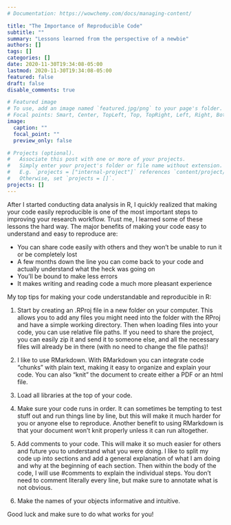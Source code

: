 ```yaml
---
# Documentation: https://wowchemy.com/docs/managing-content/

title: "The Importance of Reproducible Code"
subtitle: ""
summary: "Lessons learned from the perspective of a newbie"
authors: []
tags: []
categories: []
date: 2020-11-30T19:34:08-05:00
lastmod: 2020-11-30T19:34:08-05:00
featured: false
draft: false
disable_comments: true

# Featured image
# To use, add an image named `featured.jpg/png` to your page's folder.
# Focal points: Smart, Center, TopLeft, Top, TopRight, Left, Right, BottomLeft, Bottom, BottomRight.
image:
  caption: ""
  focal_point: ""
  preview_only: false

# Projects (optional).
#   Associate this post with one or more of your projects.
#   Simply enter your project's folder or file name without extension.
#   E.g. `projects = ["internal-project"]` references `content/project/deep-learning/index.md`.
#   Otherwise, set `projects = []`.
projects: []
---
```


After I started conducting data analysis in R, I quickly realized that making your code easily reproducible is one of the most important steps to improving your research workflow. Trust me, I learned some of these lessons the hard way. The major benefits of making your code easy to understand and easy to reproduce are:

* You can share code easily with others and they won’t be unable to run it or be completely lost
* A few months down the line you can come back to your code and actually understand what the heck was going on
* You’ll be bound to make less errors
* It makes writing and reading code a much more pleasant experience 

My top tips for making your code understandable and reproducible in R: 

1. Start by creating an .RProj file in a new folder on your computer. This allows you to add any files you might need into the folder with the RProj and have a simple working directory. Then when loading files into your code, you can use relative file paths. If you need to share the project, you can easily zip it and send it to someone else, and all the necessary files will already be in there (with no need to change the file paths)!

2. I like to use RMarkdown. With RMarkdown you can integrate code “chunks” with plain text, making it easy to organize and explain your code. You can also “knit” the document to create either a PDF or an html file. 

3. Load all libraries at the top of your code. 

4. Make sure your code runs in order. It can sometimes be tempting to test stuff out and run things line by line, but this will make it much harder for you or anyone else to reproduce. Another benefit to using RMarkdown is that your document won’t knit properly unless it can run altogether.

5. Add comments to your code. This will make it so much easier for others and future you to understand what you were doing. I like to split my code up into sections and add a general explanation of what I am doing and why at the beginning of each section. Then within the body of the code, I will use #comments to explain the individual steps. You don’t need to comment literally every line, but make sure to annotate what is not obvious. 

6. Make the names of your objects informative and intuitive. 

Good luck and make sure to do what works for you!
